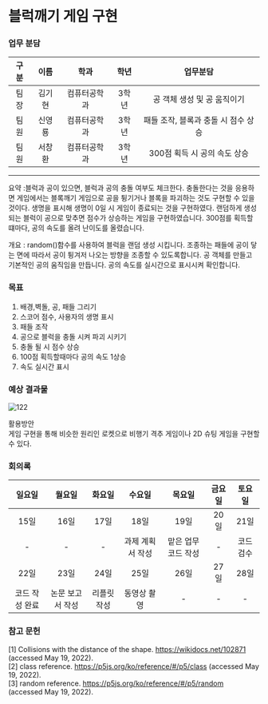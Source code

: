 # 블럭깨기 게임 구현


### 업무 분담  
|구분|이름|학과|학년|업무분담|
|:---:|:---:|:---:|:---:|:---:|
|팀장|김기현|컴퓨터공학과|3학년|공 객체 생성 및 공 움직이기|
|팀원|신영룡|컴퓨터공학과|3학년|패들 조작, 블록과 충돌 시 점수 상승|
|팀원|서창환|컴퓨터공학과|3학년|300점 획득 시 공의 속도 상승|

---
요약 :블럭과 공이 있으면, 블럭과 공의 충돌 여부도 체크한다. 충돌한다는 것을 응용하면 게임에서는 블록깨기 게임으로 공을 튕기거나 블록을 파괴하는 것도 구현할 수 있을 것이다. 생명을 표시해 생명이 0일 시 게임이 종료되는 것을 구현하였다. 랜덤하게 생성되는  블럭이 공으로 맞추면 점수가 상승하는 게임을 구현하였습니다.  300점를 획득할 떄마다, 공의 속도를 올려 난이도를 올렸습니다.  
  
개요 : random()함수를 사용하여 블럭을 랜덤 생성 시킵니다. 조종하는 패들에 공이 닿는 면에 따라서 공이 튕겨저 나오는 방향을 조종할 수 있도록합니다. 공 객체를 만들고 기본적인 공의 움직임을 만듭니다. 공의 속도를 실시간으로 표시시켜 확인합니다.

### 목표
1. 배경,벽돌, 공, 패들 그리기
2. 스코어 점수, 사용자의 생명 표시
3. 패들 조작
4. 공으로 블럭을 충돌 시켜 파괴 시키기
5. 충돌 될 시 점수 상승
6. 100점 획득할때마다  공의 속도 1상승
7. 속도 실시간 표시

### 예상 결과물
![122](https://user-images.githubusercontent.com/92089428/169644278-ae9a8c2a-a916-47ab-ac87-c1d923366926.jpg)

활용방안  
게임 구현을 통해 비슷한 원리인 로켓으로 비행기 격추 게임이나 2D 슈팅 게임을 구현할 수 있다. 

### 회의록
|일요일|월요일|화요일|수요일|목요일|금요일|토요일|
|:---:|:---:|:---:|:---:|:---:|:---:|:---:|
|15일|16일|17일|18일|19일|20일|21일|
|-|-|-|과제 계획서 작성|맡은 업무 코드 작성|-|코드 검수|
|22일|23일|24일|25일|26일|27일|28일|
|코드 작성 완료|논문 보고서 작성|리플릿 작성|동영상 촬영|-|-|-|

### 참고 문헌  
[1] Collisions with the distance of the shape. https://wikidocs.net/102871 (accessed May 19, 2022).   
[2] class reference. https://p5js.org/ko/reference/#/p5/class (accessed May 19, 2022).  
[3] random reference. https://p5js.org/ko/reference/#/p5/random (accessed May 19, 2022).

